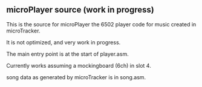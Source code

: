 ## microPlayer source (work in progress)

This is the source for microPlayer the 6502 player code for music
created in microTracker.

It is not optimized, and very work in progress.

The main entry point is at the start of player.asm.  

Currently works assuming a mockingboard (6ch) in slot 4. 

song data as generated by microTracker is in song.asm.
